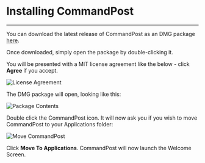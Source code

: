 # Installing CommandPost
---

You can download the latest release of CommandPost as an DMG package [here](http://commandpost.io).

Once downloaded, simply open the package by double-clicking it.

You will be presented with a MIT license agreement like the below - click **Agree** if you accept.

![License Agreement](https://help.commandpost.io/images/license-agreement.png)

The DMG package will open, looking like this:

![Package Contents](https://help.commandpost.io/images/commandpost-dmg.png)

Double click the CommandPost icon. It will now ask you if you wish to move CommandPost to your Applications folder:

![Move CommandPost](https://help.commandpost.io/images/move-to-applications.png)

Click **Move To Applications**. CommandPost will now launch the Welcome Screen.